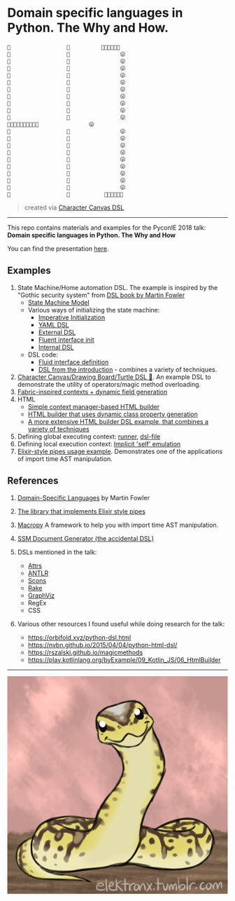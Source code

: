 # Domain specific languages in Python. The Why and How. 

    🙂                  🙂          🙂🙂🙂😛🙂🙂
    🙂                  🙂                😛
    🙂                  🙂                😛
    🙂                  🙂                😛
    🙂                  🙂                😛
    🙂                  🙂                😛
    🙂                  🙂                😛
    🙂                  🙂                😛
    🙂                  🙂                😛
    🙂                  🙂                😛
    🙂                  🙂                😛
    🦄🦄🦄🦄🦄🦄🦄🦄🦄🙂                😛
    🙂                  🙂                😛
    🙂                  🙂                😛
    🙂                  🙂                😛
    🙂                  🙂                😛
    🙂                  🙂                😛
    🙂                  🙂                😛
    🙂                  🙂                😛
    🙂                  🙂                😛
    🙂                  🙂                😛
    🙂                  🙂           🙂🙂🙂🙂🙂🙂

> created via [Character Canvas DSL](examples/magic_overloading.py)

---

This repo contains materials and examples for the PyconIE 2018 talk: **Domain specific languages in Python. The Why and How**

You can find the presentation [here](pycon_ie_presentation.key).

## Examples

1. State Machine/Home automation DSL. The example is inspired by the "Gothic security system" from [DSL book by Martin Fowler](#references) 
    * [State Machine Model](state_machine/model.py)
    * Various ways of initializing the state machine:
        * [Imperative Initialization](state_machine/example_cqi.py)
        * [YAML DSL](state_machine/example.yaml)
        * [External DSL](state_machine/example.machine)
        * [Fluent interface init](state_machine/example_fluid.py)
        * [Internal DSL](state_machine/example_context_manager.py)
    * DSL code:
        * [Fluid interface definition](state_machine/model_fluid.py)
        * [DSL from the introduction](state_machine/dsl) - combines a variety of techniques.
1. [Character Canvas/Drawing Board/Turtle DSL 🦄](examples/magic_overloading.py). An example DSL to demonstrate the utility of operators/magic method overloading.
1. [Fabric-inspired contexts + dynamic field generation](examples/fabric_contexts.py)
1. HTML
    * [Simple context manager-based HTML builder](examples/context_manager.py) 
    * [HTML builder that uses dynamic class property generation](examples/dynamic_generatioin.py)
    * [A more extensive HTML builder DSL example, that combines a variety of techniques](html/html_builder.py)
1. Defining global executing context: [runner](examples/global_context_manipulation.py), [dsl-file](examples/global_context_manipulation_dsl.py)
1. Defining local execution context: [Implicit 'self' emulation](examples/implicit_self.py)
1. [Elixir-style pipes usage example](examples/elixir_pipes.py). Demonstrates one of the applications of import time AST manipulation.

## References


1. [Domain-Specific Languages](https://www.goodreads.com/book/show/8082269) by Martin Fowler
1. [The library that implements Elixir style pipes](https://github.com/robinhilliard/pipes)
1. [Macropy](https://macropy3.readthedocs.io/) A framework to help you with import time AST manipulation.
1. [SSM Document Generator (the accidental DSL)](https://github.com/awslabs/aws-systems-manager-document-generator)
1. DSLs mentioned in the talk:
    * [Attrs](https://attrs.org/)
    * [ANTLR](https://antlr.org/)
    * [Scons](https://scons.org/)
    * [Rake](https://github.com/ruby/rake)
    * [GraphViz](https://www.graphviz.org/)
    * RegEx
    * CSS
    
1. Various other resources I found useful while doing research for the talk:
    * https://orbifold.xyz/python-dsl.html
    * https://nvbn.github.io/2015/04/04/python-html-dsl/
    * https://rszalski.github.io/magicmethods  
    * https://play.kotlinlang.org/byExample/09_Kotlin_JS/06_HtmlBuilder
    
---

![Python is Dynamic!](media/python.gif)

